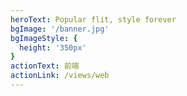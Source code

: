 ```yaml
---
heroText: Popular flit, style forever
bgImage: '/banner.jpg'
bgImageStyle: {
  height: '350px'
}
actionText: 前端
actionLink: /views/web
---
```






